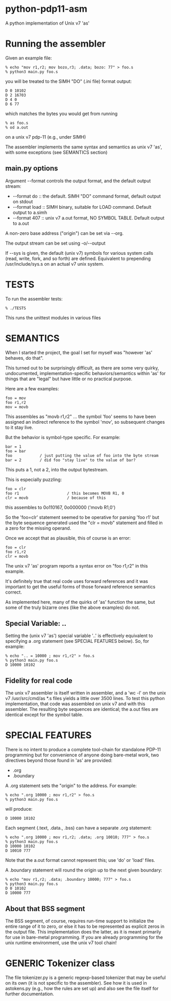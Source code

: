 # python-pdp11-asm
A python implementation of Unix v7 'as'

# Running the assembler

Given an example file:

    % echo "mov r1,r2; mov bozo,r3; .data; bozo: 77" > foo.s
    % python3 main.py foo.s

you will be treated to the SIMH "DO" (.ini file) format output:

    D 0 10102
    D 2 16703
    D 4 0
    D 6 77

which matches the bytes you would get from running

    % as foo.s
    % od a.out

on a unix v7 pdp-11 (e.g., under SIMH)

The assembler implements the same syntax and semantics as unix v7 'as', with some exceptions (see SEMANTICS section)

## main.py options

Argument --format controls the output format, and the default output stream:
 * --format do :: the default. SIMH "DO" command format, default output on stdout
 * --format load :: SIMH binary, suitable for LOAD command. Default output to a.simh
 * --format 407 :: unix v7 a.out format, NO SYMBOL TABLE. Default output to a.out

A non-zero base address ("origin") can be set via --org.

The output stream can be set using -o/--output

If --sys is given, the default (unix v7) symbols for various system calls (read, write, fork, and so forth) are defined. Equivalent to prepending /usr/include/sys.s on an actual v7 unix system.

# TESTS

To run the assembler tests:

    % ./TESTS

This runs the unittest modules in various files

# SEMANTICS

When I started the project, the goal I set for myself was "however 'as' behaves, do that".

This turned out to be surprisingly difficult, as there are some very quirky, undocumented, implementation-specific behaviors/semantics within 'as' for things that are "legal" but have little or no practical purpose.

Here are a few examples:

    foo = mov
    foo r1,r2
    mov = movb

This assembles as "movb r1,r2" ... the symbol 'foo' seems to have been assigned an indirect reference to the symbol 'mov', so subsequent changes to it stay live.

But the behavior is symbol-type specific. For example:

    bar = 1
    foo = bar
    foo            / just putting the value of foo into the byte stream
    bar = 2        / did foo "stay live" to the value of bar?

This puts a 1, not a 2, into the output bytestream.

This is especially puzzling:

    foo = clr
    foo r1                     / this becomes MOVB R1, 0
    clr = movb                 / because of this

this assembles to 0o110167, 0o000000   ('movb R1,0')

So the 'foo=clr' statement seemed to be operative for parsing 'foo r1' but the byte sequence generated used the "clr = movb" statement and filled in a zero for the missing operand.


Once we accept that as plausible, this of course is an error:

    foo = clr
    foo r1,r2
    clr = movb
    
The unix v7 'as' program reports a syntax error on "foo r1,r2" in this example.

It's definitely true that real code uses forward references and it was important to get the useful forms of those forward reference semantics correct.

As implemented here, many of the quirks of 'as' function the same, but some of the truly bizarre ones (like the above examples) do not.

## Special Variable: ..
Setting the (unix v7 'as') special variable '..' is effectively equivalent to specifying a .org statement (see SPECIAL FEATURES below). So, for example:

    % echo ".. = 10000 ; mov r1,r2" > foo.s
    % python3 main.py foo.s
    D 10000 10102


## Fidelity for real code

The unix v7 assembler is itself written in assembler, and a 'wc -l' on the unix v7 /usr/src/cmd/as *.s files yields a little over 3500 lines. To test this python implementation, that code was assembled on unix v7 and with this assembler. The resulting byte sequences are identical; the a.out files are identical except for the symbol table.

# SPECIAL FEATURES

There is no intent to produce a complete tool-chain for standalone PDP-11 programming but for convenience of anyone doing bare-metal work, two directives beyond those found in 'as' are provided:

 * .org
 * .boundary

A .org statement sets the "origin" to the address. For example:

    % echo ".org 10000 ; mov r1,r2" > foo.s
    % python3 main.py foo.s

will produce:

    D 10000 10102

Each segment (.text, .data., .bss) can have a separate .org statement:

    % echo ".org 10000 ; mov r1,r2; .data; .org 10010; 777" > foo.s
    % python3 main.py foo.s
    D 10000 10102
    D 10010 777

Note that the a.out format cannot represent this; use 'do' or 'load' files.

A .boundary statement will round the origin up to the next given boundary:

    % echo "mov r1,r2; .data; .boundary 10000; 777" > foo.s
    % python3 main.py foo.s
    D 0 10102
    D 10000 777

## About that BSS segment
The BSS segment, of course, requires run-time support to initialize the entire range of it to zero, or else it has to be represented as explicit zeros in the output file. This implementation does the latter, as it is meant primarily for use in bare-metal programming. If you are already programming for the unix runtime environment, use the unix v7 tool chain!

# GENERIC Tokenizer class
The file tokenizer.py is a generic regexp-based tokenizer that may be useful on its own (it is not specific to the assembler). See how it is used in astokens.py (e.g., how the rules are set up) and also see the file itself for further documentation.
